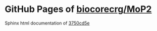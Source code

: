 GitHub Pages of [biocorecrg/MoP2](https://github.com/biocorecrg/MoP2.git)
===
Sphinx html documentation of [3750cd5e](https://github.com/biocorecrg/MoP2/tree/3750cd5e431b96891e976b48f9eaf9ffb18c22d2)
